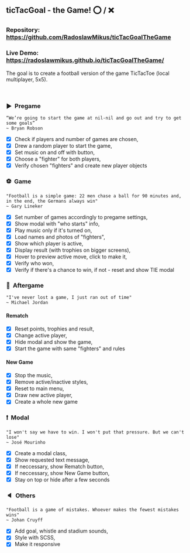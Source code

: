 ## ticTacGoal - the Game! ⭕️ / ❌

### Repository: https://github.com/RadoslawMikus/ticTacGoalTheGame
### Live Demo: https://radoslawmikus.github.io/ticTacGoalTheGame/

The goal is to create a football version of the game TicTacToe (local multiplayer, 5x5).

&nbsp;

### ▶︎ &nbsp;Pregame
    “We’re going to start the game at nil-nil and go out and try to get some goals” 
    ~ Bryan Robson
    
- [X] Check if players and number of games are chosen,
- [X] Drew a random player to start the game,
- [X] Set music on and off with button,
- [X] Choose a "fighter" for both players,
- [X] Verify chosen "fighters" and create new player objects

### ⚽️ &nbsp;Game
    "Football is a simple game: 22 men chase a ball for 90 minutes and,
    in the end, the Germans always win"
    ~ Gary Lineker

- [X] Set number of games accordingly to pregame settings,
- [X] Show modal with "who starts" info,
- [X] Play music only if it's turned on,
- [X] Load names and photos of "fighters",
- [X] Show which player is active,
- [X] Display result (with trophies on bigger screens),
- [X] Hover to preview active move, click to make it,
- [X] Verify who won,
- [X] Verify if there's a chance to win, if not - reset and show TIE modal

### 🏁 &nbsp;Aftergame
    "I've never lost a game, I just ran out of time"
    ~ Michael Jordan

#### Rematch
- [X] Reset points, trophies and result,
- [X] Change active player,
- [X] Hide modal and show the game,
- [X] Start the game with same "fighters" and rules

#### New Game
- [X] Stop the music,
- [X] Remove active/inactive styles,
- [X] Reset to main menu,
- [X] Draw new active player,
- [X] Create a whole new game

### ❗️ &nbsp;Modal
    "I won't say we have to win. I won't put that pressure. But we can't lose"
    ~ José Mourinho

- [X] Create a modal class,
- [X] Show requested text message,
- [X] If neccessary, show Rematch button,
- [X] If neccessary, show New Game button,
- [X] Stay on top or hide after a few seconds

### 🔈 &nbsp;Others
    "Football is a game of mistakes. Whoever makes the fewest mistakes wins"
    ~ Johan Cruyff

- [X] Add goal, whistle and stadium sounds,
- [X] Style with SCSS,
- [X] Make it responsive
